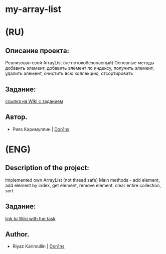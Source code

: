 # my-array-list
# (RU)

## Описание проекта:

Реализован свой ArrayList (не потокобезопасный)
Основные методы - добавить элемент, добавить элемент по индексу, получить элемент, удалить элемент, очистить всю коллекцию, отсортировать

## Задание:

[ссылка на Wiki с заданием](https://github.com/Don1ns/my-array-list/wiki/Task)

## Автор.

- Рияз Каримуллин | [Don1ns](https://github.com/Don1ns)


# (ENG)

## Description of the project:

Implemented own ArrayList (not thread safe)
Main methods - add element, add element by index, get element, remove element, clear entire collection, sort

## Задание:

[link to Wiki with the task](https://github.com/Don1ns/my-array-list/wiki/Task)
 
## Author.

- Riyaz Karimullin | [Don1ns](https://github.com/Don1ns)
